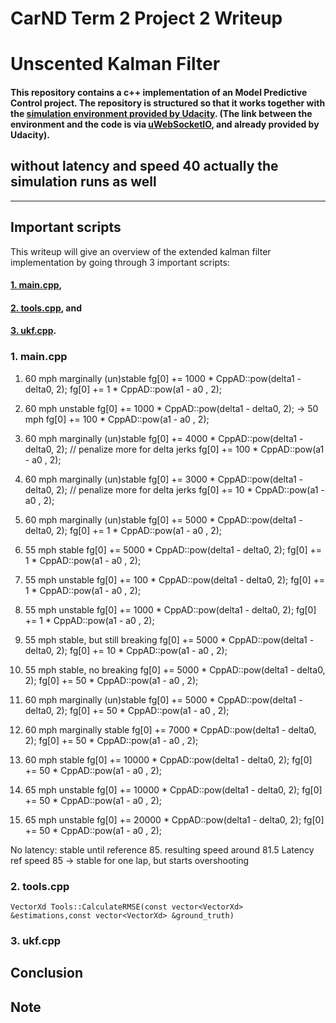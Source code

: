 # **CarND Term 2 Project 2 Writeup** 
# **Unscented Kalman Filter** 

#### This repository contains a c++ implementation of an Model Predictive Control project. The repository is structured so that it works together with the [simulation environment provided by Udacity](https://github.com/udacity/self-driving-car-sim/releases). (The link between the environment and the code is via [uWebSocketIO](https://github.com/uNetworking/uWebSockets), and already provided by Udacity). 


## without latency and speed 40 actually the simulation runs as well
---

## Important scripts

This writeup will give an overview of the extended kalman filter implementation by going through 3 important scripts:

#### [1. main.cpp](#1.-main.cpp),
#### [2. tools.cpp](#2.-tools.cpp), and
#### [3. ukf.cpp](#3.-ukf.cpp).

### 1. main.cpp

1.    60 mph marginally (un)stable
      fg[0] += 1000 * CppAD::pow(delta1 - delta0, 2);
      fg[0] +=    1 * CppAD::pow(a1     - a0    , 2);

2.    60 mph unstable
      fg[0] += 1000 * CppAD::pow(delta1 - delta0, 2); -> 50 mph
      fg[0] +=  100 * CppAD::pow(a1     - a0    , 2);

3.    60 mph marginally (un)stable
      fg[0] += 4000 * CppAD::pow(delta1 - delta0, 2); // penalize more for delta jerks
      fg[0] +=  100 * CppAD::pow(a1     - a0    , 2);

4.    60 mph marginally (un)stable
      fg[0] += 3000 * CppAD::pow(delta1 - delta0, 2); // penalize more for delta jerks
      fg[0] +=   10 * CppAD::pow(a1     - a0    , 2);

5.    60 mph marginally (un)stable
      fg[0] += 5000 * CppAD::pow(delta1 - delta0, 2);
      fg[0] +=    1 * CppAD::pow(a1     - a0    , 2);

6.    55 mph stable
      fg[0] += 5000 * CppAD::pow(delta1 - delta0, 2);
      fg[0] +=    1 * CppAD::pow(a1     - a0    , 2);

7.    55 mph unstable
      fg[0] +=  100 * CppAD::pow(delta1 - delta0, 2);
      fg[0] +=    1 * CppAD::pow(a1     - a0    , 2);

8.    55 mph unstable
      fg[0] += 1000 * CppAD::pow(delta1 - delta0, 2);
      fg[0] +=    1 * CppAD::pow(a1     - a0    , 2);

9.    55 mph stable, but still breaking
      fg[0] += 5000 * CppAD::pow(delta1 - delta0, 2);
      fg[0] +=   10 * CppAD::pow(a1     - a0    , 2);

9.    55 mph stable, no breaking
      fg[0] += 5000 * CppAD::pow(delta1 - delta0, 2);
      fg[0] +=   50 * CppAD::pow(a1     - a0    , 2);

10.   60 mph marginally (un)stable
      fg[0] += 5000 * CppAD::pow(delta1 - delta0, 2);
      fg[0] +=   50 * CppAD::pow(a1     - a0    , 2);

11.   60 mph marginally stable
      fg[0] += 7000 * CppAD::pow(delta1 - delta0, 2);
      fg[0] +=   50 * CppAD::pow(a1     - a0    , 2);

12.   60 mph stable
      fg[0] += 10000 * CppAD::pow(delta1 - delta0, 2);
      fg[0] +=   50 * CppAD::pow(a1     - a0    , 2);

13.   65 mph unstable
      fg[0] += 10000 * CppAD::pow(delta1 - delta0, 2);
      fg[0] +=   50 * CppAD::pow(a1     - a0    , 2);

14.   65 mph unstable
      fg[0] += 20000 * CppAD::pow(delta1 - delta0, 2);
      fg[0] +=   50 * CppAD::pow(a1     - a0    , 2);



No latency: stable until reference 85. resulting speed around 81.5
Latency ref speed 85 -> stable for one lap, but starts overshooting










### 2. tools.cpp

    VectorXd Tools::CalculateRMSE(const vector<VectorXd> &estimations,const vector<VectorXd> &ground_truth)

### 3. ukf.cpp



## Conclusion



## Note

